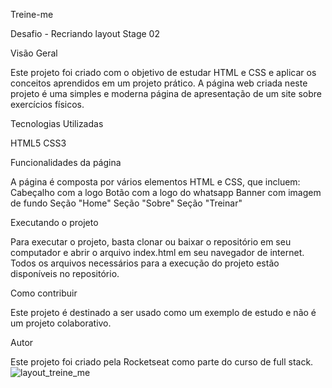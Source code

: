 Treine-me

Desafio - Recriando layout Stage 02

Visão Geral

Este projeto foi criado com o objetivo de estudar HTML e CSS e aplicar os conceitos aprendidos em um projeto prático. 
A página web criada neste projeto é uma simples e moderna página de apresentação de um site sobre exercícios físicos.

Tecnologias Utilizadas

HTML5 CSS3

Funcionalidades da página

A página é composta por vários elementos HTML e CSS, que incluem: 
Cabeçalho com a logo 
Botão com a logo do whatsapp
Banner com imagem de fundo 
Seção "Home"
Seção "Sobre" 
Seção "Treinar"

Executando o projeto

Para executar o projeto, basta clonar ou baixar o repositório em seu computador e abrir o arquivo index.html em seu navegador de internet. 
Todos os arquivos necessários para a execução do projeto estão disponíveis no repositório.

Como contribuir

Este projeto é destinado a ser usado como um exemplo de estudo e não é um projeto colaborativo.

Autor

Este projeto foi criado pela Rocketseat como parte do curso de full stack.
![layout_treine_me](https://user-images.githubusercontent.com/82898190/219170169-6ebad6b2-85c5-4d5f-b25b-8e128dcd975c.png)
